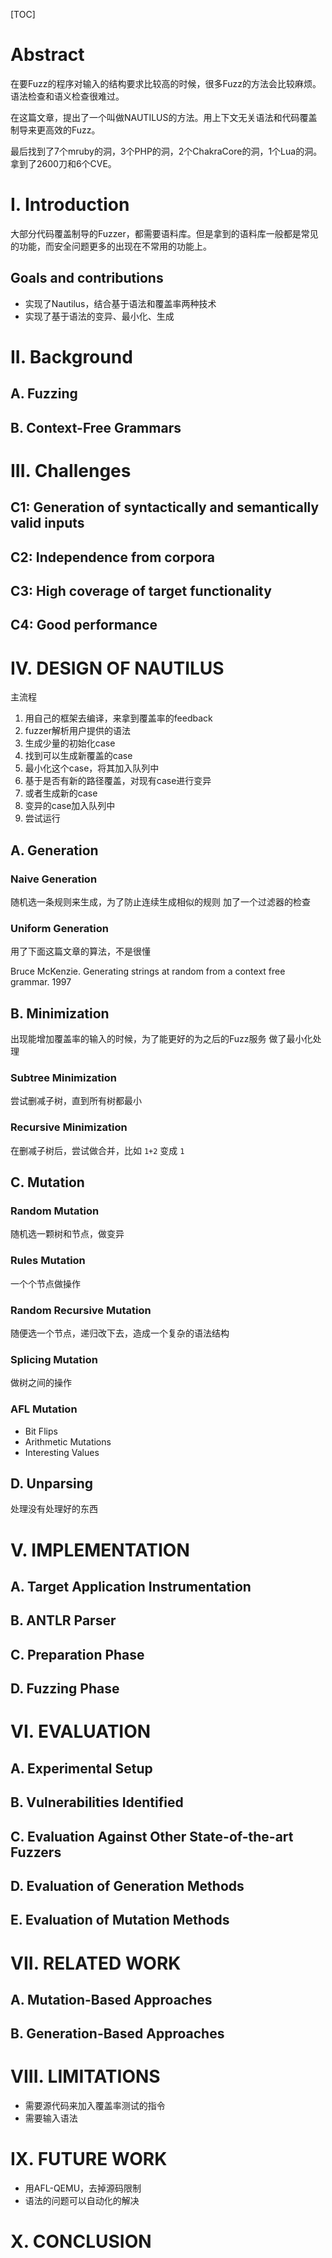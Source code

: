 [TOC]

# Abstract

在要Fuzz的程序对输入的结构要求比较高的时候，很多Fuzz的方法会比较麻烦。语法检查和语义检查很难过。

在这篇文章，提出了一个叫做NAUTILUS的方法。用上下文无关语法和代码覆盖制导来更高效的Fuzz。

最后找到了7个mruby的洞，3个PHP的洞，2个ChakraCore的洞，1个Lua的洞。拿到了2600刀和6个CVE。

# I. Introduction

大部分代码覆盖制导的Fuzzer，都需要语料库。但是拿到的语料库一般都是常见的功能，而安全问题更多的出现在不常用的功能上。

## Goals and contributions

+ 实现了Nautilus，结合基于语法和覆盖率两种技术
+ 实现了基于语法的变异、最小化、生成

# II. Background

## A. Fuzzing
## B. Context-Free Grammars

# III. Challenges

## C1: Generation of syntactically and semantically valid inputs
## C2: Independence from corpora
## C3: High coverage of target functionality
## C4: Good performance

# IV. DESIGN OF NAUTILUS

主流程

1. 用自己的框架去编译，来拿到覆盖率的feedback
2. fuzzer解析用户提供的语法
3. 生成少量的初始化case
4. 找到可以生成新覆盖的case
5. 最小化这个case，将其加入队列中
6. 基于是否有新的路径覆盖，对现有case进行变异
7. 或者生成新的case
8. 变异的case加入队列中
9. 尝试运行

## A. Generation

### Naive Generation

随机选一条规则来生成，为了防止连续生成相似的规则
加了一个过滤器的检查

### Uniform Generation

用了下面这篇文章的算法，不是很懂

Bruce McKenzie. Generating strings at random from a context free grammar. 1997

## B. Minimization

出现能增加覆盖率的输入的时候，为了能更好的为之后的Fuzz服务
做了最小化处理

### Subtree Minimization

尝试删减子树，直到所有树都最小

### Recursive Minimization

在删减子树后，尝试做合并，比如 `1+2` 变成 `1`

## C. Mutation

### Random Mutation

随机选一颗树和节点，做变异

### Rules Mutation

一个个节点做操作

### Random Recursive Mutation

随便选一个节点，递归改下去，造成一个复杂的语法结构

### Splicing Mutation

做树之间的操作

### AFL Mutation

- Bit Flips
- Arithmetic Mutations
- Interesting Values

## D. Unparsing

处理没有处理好的东西

# V. IMPLEMENTATION

## A. Target Application Instrumentation
## B. ANTLR Parser
## C. Preparation Phase
## D. Fuzzing Phase

# VI. EVALUATION

## A. Experimental Setup
## B. Vulnerabilities Identified
## C. Evaluation Against Other State-of-the-art Fuzzers
## D. Evaluation of Generation Methods
## E. Evaluation of Mutation Methods

# VII. RELATED WORK

## A. Mutation-Based Approaches
## B. Generation-Based Approaches

# VIII. LIMITATIONS

+ 需要源代码来加入覆盖率测试的指令
+ 需要输入语法

# IX. FUTURE WORK

+ 用AFL-QEMU，去掉源码限制
+ 语法的问题可以自动化的解决

# X. CONCLUSION
